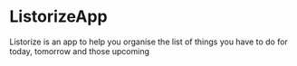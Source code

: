 # ListorizeApp
Listorize is an app to help you organise the list of things you have to do for today, tomorrow and those upcoming

